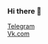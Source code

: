 ### Hi there 👋  
[Telegram](https://hohland_cblp.t.me)  
[Vk.com](https://vk.com/hohland_cblp)


<!--
**HOHLAND-CblP/HOHLAND-CblP** is a ✨ _special_ ✨ repository because its `README.md` (this file) appears on your GitHub profile.

Here are some ideas to get you started:

- 🔭 I’m currently working on ...
- 🌱 I’m currently learning ...
- 👯 I’m looking to collaborate on ...
- 🤔 I’m looking for help with ...
- 💬 Ask me about ...
- 📫 How to reach me: ...
- 😄 Pronouns: ...
- ⚡ Fun fact: ...
-->

